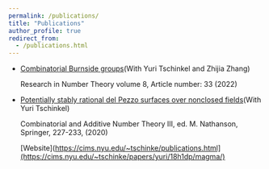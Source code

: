 ```yaml
---
permalink: /publications/
title: "Publications"
author_profile: true
redirect_from: 
  - /publications.html
---
```

  
  * [Combinatorial Burnside groups](https://kaiqi-yang1994.github.io/files/bcn/bcn.pdf)(With Yuri Tschinkel and Zhijia Zhang)

    Research in Number Theory volume 8, Article number: 33 (2022)

  * [Potentially stably rational del Pezzo surfaces over nonclosed fields](https://kaiqi-yang1994.github.io/files/h1dp/h1dp3.pdf)(With Yuri Tschinkel)
    
    Combinatorial and Additive Number Theory III, ed. M. Nathanson, Springer, 227-233, (2020)
    
    [Website](https://cims.nyu.edu/~tschinke/publications.html](https://cims.nyu.edu/~tschinke/papers/yuri/18h1dp/magma/)
